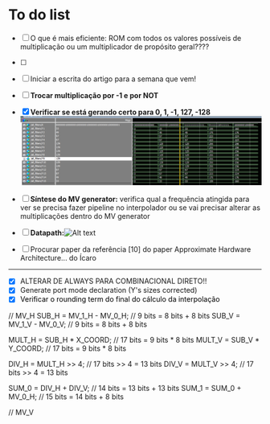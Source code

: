 # To do list

- [ ] O que é mais eficiente: ROM com todos os valores possíveis de multiplicação ou um multiplicador de propósito geral????
- [ ] 
- [ ] Iniciar a escrita do artigo para a semana que vem!

- [ ] **Trocar multiplicação por -1 e por NOT**

- [x] **Verificar se está gerando certo para 0, 1, -1, 127, -128**![Alt text](images/verify.png)

- [ ] **Síntese do MV generator:** verifica qual a frequência atingida para ver se precisa fazer pipeline no interpolador ou se vai precisar alterar as multiplicações dentro do MV generator
- [ ] **Datapath:**![Alt text](images/datapath_0.jpg)

- [ ] Procurar paper  da referência [10] do paper Approximate Hardware Architecture... do Ícaro
---
- [x] ALTERAR DE ALWAYS PARA COMBINACIONAL DIRETO!!
- [x] Generate port mode declaration (Y's sizes corrected)
- [x] <span style="color:black">Verificar o rounding term do final do cálculo da interpolação</span> 

// MV_H
SUB_H = MV_1_H - MV_0_H;        // 9 bits = 8 bits + 8 bits
SUB_V = MV_1_V - MV_0_V;        // 9 bits = 8 bits + 8 bits

MULT_H = SUB_H * X_COORD;       // 17 bits = 9 bits * 8 bits
MULT_V = SUB_V * Y_COORD;       // 17 bits = 9 bits * 8 bits

DIV_H = MULT_H >> 4;            // 17 bits >> 4 = 13 bits
DIV_V = MULT_V >> 4;            // 17 bits >> 4 = 13 bits

SUM_0 = DIV_H + DIV_V;          // 14 bits = 13 bits + 13 bits
SUM_1 = SUM_0 + MV_0_H;         // 15 bits = 14 bits + 8 bits

// MV_V